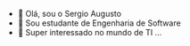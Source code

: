 - 👋 Olá, sou o Sergio Augusto 
- 👀 Sou estudante de Engenharia de Software
- 🌱 Super interessado no mundo de TI ...


<!---

--->
